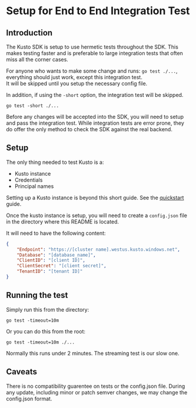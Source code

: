 # Setup for End to End Integration Test

## Introduction

The Kusto SDK is setup to use hermetic tests throughout the SDK.  This makes testing faster and is preferable to large integration
tests that often miss all the corner cases.

For anyone who wants to make some change and runs:  `go test ./...`, everything should just work, except this integration test.  
It will be skipped until you setup the necessary config file. 

In addition, if using the `-short` option, the integration test will be skipped.

```
go test -short ./...
```

Before any changes will be accepted into the SDK, you will need to setup and pass the integration test. While integration tests are error prone, they do offer the only method to check the SDK against the real backend.

## Setup

The only thing needed to test Kusto is a:
- Kusto instance
- Credentials
- Principal names

Setting up a Kusto instance is beyond this short guide. See the [quickstart](https://docs.microsoft.com/en-us/azure/data-explorer/create-cluster-database-portal) guide.

Once the kusto instance is setup, you will need to create a `config.json` file in the directory where this README is located.

It will need to have the following content:

```json
{
    "Endpoint": "https://[cluster name].westus.kusto.windows.net",
	"Database": "[database_name]",
	"ClientID": "[client ID]",
	"ClientSecret": "[client secret]",
    "TenantID": "[tenant ID]"
}
```

## Running the test

Simply run this from the directory:

```
go test -timeout=10m
```

Or you can do this from the root:

```
go test -timeout=10m ./...
```

Normally this runs under 2 minutes.  The streaming test is our slow one.

## Caveats

There is no compatibility guarentee on tests or the config.json file. During any update, including minor or patch semver
changes, we may change the config.json format.
